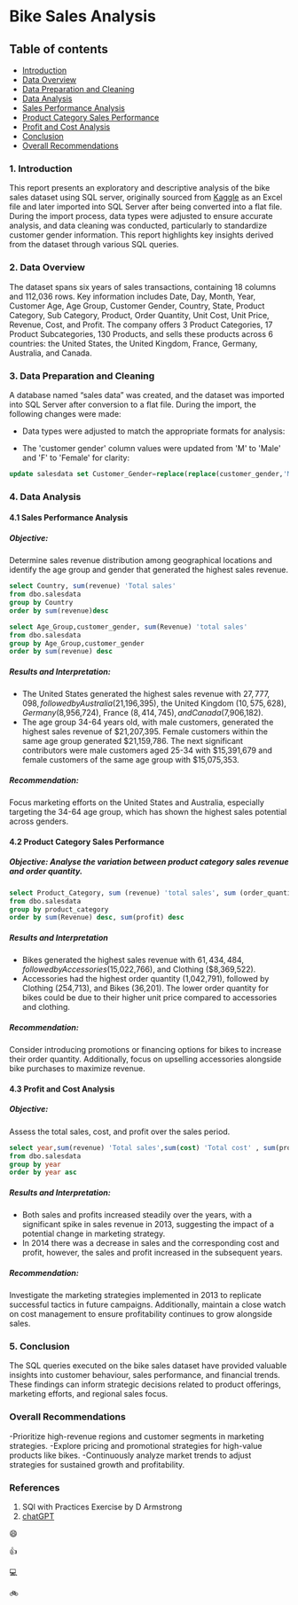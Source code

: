 # Bike Sales Analysis

## Table of contents

- [Introduction](#introduction)
- [Data Overview](#data-overview)
- [Data Preparation and Cleaning](#data-preparation-and-cleaning)
- [Data Analysis](#data-analysis)
- [Sales Performance Analysis](#sales-performance-analysis)
- [Product Category Sales Performance](#product-category-sales-performance)
- [Profit and Cost Analysis](#profit-and-cost-analysis)
- [Conclusion](#conclusion)
- [Overall Recommendations](#overall-recommendations)	

### 1. Introduction
This report presents an exploratory and descriptive analysis of the bike sales dataset using SQL server, originally sourced from [Kaggle](https://www.kaggle.com/datasets/ma12492002/bike-market-sales-data) as an Excel file and later imported into SQL Server after being converted into a flat file. During the import process, data types were adjusted to ensure accurate analysis, and data cleaning was conducted, particularly to standardize customer gender information. This report highlights key insights derived from the dataset through various SQL queries.

### 2. Data Overview
The dataset spans six years of sales transactions, containing 18 columns and 112,036 rows. Key information includes Date, Day, Month, Year, Customer Age, Age Group, Customer Gender, Country, State, Product Category, Sub Category, Product, Order Quantity, Unit Cost, Unit Price, Revenue, Cost, and Profit. The company offers 3 Product Categories, 17 Product Subcategories, 130 Products, and sells these products across 6 countries: the United States, the United Kingdom, France, Germany, Australia, and Canada.

### 3. Data Preparation and Cleaning
A database named “sales data” was created, and the dataset was imported into SQL Server after conversion to a flat file. During the import, the following changes were made:
-	Data types were adjusted to match the appropriate formats for analysis:

-	The 'customer gender' column values were updated from 'M' to 'Male' and 'F' to 'Female' for clarity:
  ``` Sql
update salesdata set Customer_Gender=replace(replace(customer_gender,'M', 'Male'),'F','Female' )
```
### 4. Data Analysis

#### 4.1 Sales Performance Analysis
##### Objective:
Determine sales revenue distribution among geographical locations and identify the age group and gender that generated the highest sales revenue.
```Sql
select Country, sum(revenue) 'Total sales'
from dbo.salesdata
group by Country
order by sum(revenue)desc
```

```sql
select Age_Group,customer_gender, sum(Revenue) 'total sales'
from dbo.salesdata
group by Age_Group,customer_gender
order by sum(revenue) desc
```
##### Results and Interpretation: 
-	The United States generated the highest sales revenue with $27,777,098, followed by Australia ($21,196,395), the United Kingdom ($10,575,628), Germany ($8,956,724), France ($8,414,745), and Canada ($7,906,182).
-	The age group 34-64 years old, with male customers, generated the highest sales revenue of $21,207,395. Female customers within the same age group generated $21,159,786. The next significant contributors were male customers aged 25-34 with $15,391,679 and female customers of the same age group with $15,075,353.
  
##### Recommendation:
Focus marketing efforts on the United States and Australia, especially targeting the 34-64 age group, which has shown the highest sales potential across genders.

#### 4.2 Product Category Sales Performance

##### Objective: Analyse the variation between product category sales revenue and order quantity.
```Sql
select Product_Category, sum (revenue) 'total sales', sum (order_quantity) 'total order'
from dbo.salesdata
group by product_category
order by sum(Revenue) desc, sum(profit) desc
```
##### Results and Interpretation

-	Bikes generated the highest sales revenue with $61,434,484, followed by Accessories ($15,022,766), and Clothing ($8,369,522).
-	Accessories had the highest order quantity (1,042,791), followed by Clothing (254,713), and Bikes (36,201). The lower order quantity for bikes could be due to their higher unit price compared to accessories and clothing.
##### Recommendation:
Consider introducing promotions or financing options for bikes to increase their order quantity. Additionally, focus on upselling accessories alongside bike purchases to maximize revenue.
#### 4.3 Profit and Cost Analysis
##### Objective:
Assess the total sales, cost, and profit over the sales period.
``` Sql
select year,sum(revenue) 'Total sales',sum(cost) 'Total cost' , sum(profit) 'Total profit'
from dbo.salesdata
group by year
order by year asc
```

##### Results and Interpretation:
- Both sales and profits increased steadily over the years, with a significant spike in sales revenue in 2013, suggesting the impact of a potential change in marketing strategy.
- In 2014 there was a decrease in sales and the corresponding cost and profit, however, the sales and profit increased in the subsequent years.
  
##### Recommendation:
Investigate the marketing strategies implemented in 2013 to replicate successful tactics in future campaigns. Additionally, maintain a close watch on cost management to ensure profitability continues to grow alongside sales.

### 5. Conclusion
The SQL queries executed on the bike sales dataset have provided valuable insights into customer behaviour, sales performance, and financial trends. These findings can inform strategic decisions related to product offerings, marketing efforts, and regional sales focus.

### Overall Recommendations
-Prioritize high-revenue regions and customer segments in marketing strategies.
-Explore pricing and promotional strategies for high-value products like bikes.
-Continuously analyze market trends to adjust strategies for sustained growth and profitability.

### References
1. SQl with Practices Exercise by D Armstrong
2. [chatGPT](https://chatgpt.com/)

😄

👍

💻

🚲


